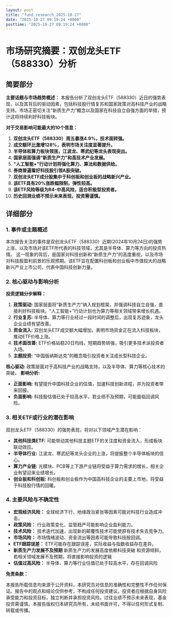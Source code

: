 ```yaml
---
layout: post
title: "fund_research_2025-10-27"
date: "2025-10-27 09:19:24 +0800"
posttime: "2025-10-27 09:19:24 +0800"
---
```


# 市场研究摘要：双创龙头ETF（588330）分析

## 简要部分

**主要话题与市场趋势概述：** 本报告分析了双创龙头ETF（588330）近日的强势表现，以及其背后的驱动因素，包括科技股行情复苏和国家政策对高科技产业的战略支持。市场正密切关注“新质生产力”概念以及国家在科技自立自强方面的举措，预计这将持续利好科技板块。

**对于交易影响可能最大的10个信息：**

1.  **双创龙头ETF（588330）周五暴涨4.9%，技术面转强。**
2.  **成交额环比激增128%，表明市场关注度显著提升。**
3.  **半导体和算力板块领涨，江波龙、寒武纪等龙头表现突出。**
4.  **国家层面强调“新质生产力”和高技术产业发展。**
5.  **“人工智能+”行动计划将强化算力、算法和数据供给。**
6.  **券商普遍看好科技股引领A股突破。**
7.  **双创龙头ETF成分股集中于科创板和创业板的战略新兴产业。**
8.  **该ETF具有20%涨跌幅限制，弹性较高。**
9.  **该ETF风险等级为R4-中高风险，适合积极型投资者。**
10. **历史回测业绩不预示未来表现，投资需谨慎。**

## 详细部分

### 1. 事件或主题概述

本次报告关注的事件是双创龙头ETF（588330）近期(2024年10月24日)的强势上涨，以及市场对该ETF所代表的科技领域，尤其是半导体、算力等方向的投资热情。 这一现象的背后，是国家对科技创新和“新质生产力”的高度重视，以及市场对科技股盈利前景的乐观预期。该ETF旨在配置科创板和创业板中市值较大的战略新兴产业上市公司，代表中国科技创新力量。

### 2. 核心驱动与影响分析

**投资逻辑分步解释：**

1.  **政策驱动:** 国家层面将“新质生产力”纳入规划框架，并强调科技自立自强，直接利好科技板块。“人工智能+”行动计划也为算力等相关领域带来增长机遇。
2.  **行业复苏:** 半导体、算力等行业经过一段时间的调整后，出现复苏迹象，龙头企业业绩有望改善。
3.  **资金流入:** 双创龙头ETF成交额大幅增加，表明市场资金正在流入科技板块，推动ETF价格上涨。
4.  **技术面改善:** ETF价格站稳20日均线，短期趋势转强，吸引更多技术派投资者入场。
5.  **主题投资:** “中国版纳斯达克”的概念吸引投资者关注成长型科技企业。

**核心驱动:** 政策层面对于高科技产业的战略支持，以及半导体、算力等核心技术的突破。
**影响分析:**
*   **正面影响:** 有望提升中国科技企业的估值，加速科技创新进程，并为投资者带来回报。
*   **负面影响:** 科技股估值已处于较高水平，若业绩不及预期，可能面临回调风险。

### 3. 相关ETF或行业的潜在影响

双创龙头ETF（588330）的强势表现，将对以下领域产生潜在影响：

*   **其他科技类ETF:** 可能带动其他科技主题ETF的关注度和资金流入，形成板块联动效应。
*   **半导体行业:** 江波龙、寒武纪等龙头企业的上涨，将提振整个半导体板块的信心。
*   **算力产业链:** 光模块、PCB等上下游产业链将受益于算力需求的增长，相关企业有望迎来业绩增长。
*   **创业板和科创板:** 科创板和创业板作为中国高科技企业的主要上市地，将受益于科技股行情的回暖。

### 4. 主要风险与不确定性

*   **宏观经济风险：** 全球经济下行、地缘政治紧张等因素可能对科技行业造成冲击。
*   **政策风险：** 行业政策变化、监管趋严可能影响企业盈利能力。
*   **技术风险：** 技术迭代加速，出现新的颠覆性技术可能使原有技术失去竞争力。
*   **市场风险：** 市场情绪波动、资金流出等因素可能导致科技股回调。
*   **ETF跟踪误差：** ETF可能存在跟踪误差，实际收益与指数收益存在差异。
*   **新质生产力发展不及预期** 新质生产力的发展高度依赖科技突破 和资源倾斜，若相关领域发展不及预期，将直接影响投资的逻辑
*   **估值过高风险：** 半导体、算力等行业估值已处于较高水平，存在回调风险

**免责条款：**

本报告所载信息均来源于公开资料，本研究员对信息的准确性和完整性不作任何保证。报告中的观点和结论仅供参考，不构成任何投资建议。投资者应根据自身风险承受能力和投资目标，独立判断并承担投资风险。过往业绩不预示未来表现，基金投资需谨慎。本报告版权归本研究员所有，未经书面许可，不得以任何形式复制、转载或传播。